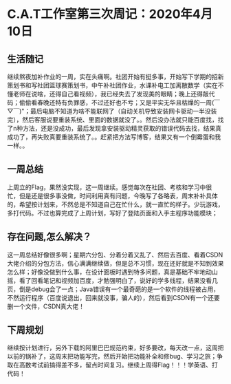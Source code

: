 # C.A.T工作室第三次周记：2020年4月10日

## 生活随记

​	继续熬夜加补作业的一周，实在头痛啊。社团开始有挺多事，开始写下学期的招新策划书和写社团篮球赛策划书，中午补社团作业，水课补电工加离散数学（实在不懂老师在说啥，还得自己看视频），我已经失去了发现美的眼睛；晚上还得敲代码；偷偷看春晚还特有负罪感，不过还好也不亏；又是平实无华且枯燥的一周(￣▽￣)"；最后电脑不知道为啥不能联网了（自动关机导致安装网卡驱动一半没装完），然后客服说要重装系统、里面的数据就没了。。然后没办法就只能百度找，找了n种方法，还是没成功，最后发现拿安装驱动精灵获取的错误代码去找，结果真成功了，再失败真要重装系统了。。赶紧把方法写博客，结果又有一个倒霉蛋和我一样。。

## 一周总结

​		上周立的Flag，果然没实现，这一周继续。感觉每次在社团、考核和学习中很忙，但是还是很多事没做，时间利用真有问题，今晚写了各略表，周末补补具体的，希望按计划来，不然总是不知道自己在忙什么，就一直忙的样子。少玩游戏，多打代码。不过也算完成了上周计划，写好了登陆页面和入手主程序功能模块；

## 存在问题,怎么解决？

​		这一周总结好像很多啊；星期六分包、分着分着又乱了、然后去百度、看着CSDN大佬介绍的分包方法，信心满满继续做，但是总不习惯，现在还好就是不知到效果怎么样；好像没做到什么事，在设计面板时遇到特多问题，真是基础不牢地动山摇，看了回看笔记和视频加百度，才勉强明白了，说好的学多线程，结果没看几页，倒是debug会了一点；Java错误有一个最奇葩的是一个软件的线程被占用，不然运行程序（百度说退出，回来就没事，骗人的），然后看到CSDN有一个还要删一个文件，CSDN真大佬！

## 下周规划

​	继续按计划进行，另外下载的阿里巴巴规范约束，好多要改，每天改一点，这周把以前的锅补了，这周末把功能写完，然后开始把功能补全和修bug、学习之旅；争取在高数考试前搞得差不多，留点时间复习。继续上周得Flag！！！学英语、打代码！